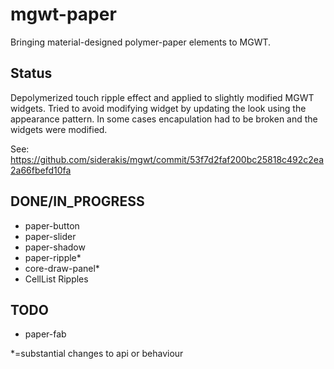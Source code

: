 mgwt-paper
==========

Bringing material-designed polymer-paper elements to MGWT.

## Status
Depolymerized touch ripple effect and applied to slightly modified MGWT widgets.  Tried to avoid modifying widget by updating the look using the appearance pattern.  In some cases encapulation had to be broken and the widgets were modified. 

See: https://github.com/siderakis/mgwt/commit/53f7d2faf200bc25818c492c2ea2a66fbefd10fa

## DONE/IN_PROGRESS
 - paper-button
 - paper-slider
 - paper-shadow
 - paper-ripple*
 - core-draw-panel*
 - CellList Ripples
 

## TODO
 - paper-fab



*=substantial changes to api or behaviour
